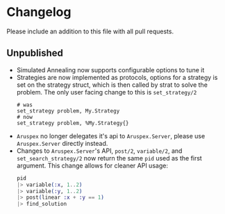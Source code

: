 # Changelog
Please include an addition to this file with all pull requests.

## Unpublished
- Simulated Annealing now supports configurable options to tune it
- Strategies are now implemented as protocols, options for a strategy is set on
  the strategy struct, which is then called by strat to solve the problem.
  The only user facing change to this is `set_strategy/2`
  ```
  # was
  set_strategy problem, My.Strategy
  # now
  set_strategy problem, %My.Strategy{}
  ```
- `Aruspex` no longer delegates it's api to `Aruspex.Server`, please use
  `Aruspex.Server` directly instead.
- Changes to `Aruspex.Server`'s API, `post/2`, `variable/2`, and
  `set_search_strategy/2` now return the same `pid` used as the first argument.
  This change allows for cleaner API usage:
  ```elixir
  pid
  |> variable(:x, 1..2)
  |> variable(:y, 1..2)
  |> post(linear :x + :y == 1)
  |> find_solution
  ```

